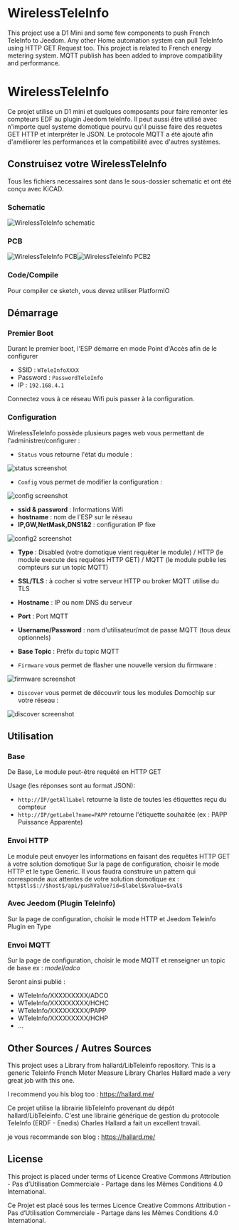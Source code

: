 # WirelessTeleInfo
This project use a D1 Mini and some few components to push French TeleInfo to Jeedom.
Any other Home automation system can pull TeleInfo using HTTP GET Request too.
This project is related to French energy metering system.
MQTT publish has been added to improve compatibility and performance.

# WirelessTeleInfo
Ce projet utilise un D1 mini et quelques composants pour faire remonter les compteurs EDF au plugin Jeedom teleInfo.
Il peut aussi être utilisé avec n'importe quel systeme domotique pourvu qu'il puisse faire des requetes GET HTTP et interpréter le JSON.
Le protocole MQTT a été ajouté afin d'améliorer les performances et la compatibilité avec d'autres systèmes.


## Construisez votre WirelessTeleInfo

Tous les fichiers necessaires sont dans le sous-dossier schematic et ont été conçu avec KiCAD.

### Schematic

![WirelessTeleInfo schematic](https://raw.github.com/Domochip/WirelessTeleInfo/master/img/schematic.jpg)

### PCB

![WirelessTeleInfo PCB](https://raw.github.com/Domochip/WirelessTeleInfo/master/img/pcb.jpg)![WirelessTeleInfo PCB2](https://raw.github.com/Domochip/WirelessTeleInfo/master/img/pcb2.jpg)

### Code/Compile
Pour compiler ce sketch, vous devez utiliser PlatformIO


## Démarrage

### Premier Boot
Durant le premier boot, l'ESP démarre en mode Point d'Accès afin de le configurer

 - SSID : `WTeleInfoXXXX`
 - Password : `PasswordTeleInfo`
 - IP : `192.168.4.1`

Connectez vous à ce réseau Wifi puis passer à la configuration.

### Configuration

WirelessTeleInfo possède plusieurs pages web vous permettant de l'administrer/configurer : 

 - `Status` vous retourne l'état du module :

![status screenshot](https://raw.github.com/Domochip/WirelessTeleInfo/master/img/status.png)

 - `Config` vous permet de modifier la configuration : 

![config screenshot](https://raw.github.com/Domochip/WirelessTeleInfo/master/img/config.png)

- **ssid & password** : Informations Wifi
- **hostname** : nom de l'ESP sur le réseau
- **IP,GW,NetMask,DNS1&2** : configuration IP fixe 

![config2 screenshot](https://raw.github.com/Domochip/WirelessTeleInfo/master/img/config2.png)

- **Type** : Disabled (votre domotique vient requêter le module) / HTTP (le module execute des requêtes HTTP GET) / MQTT (le module publie les compteurs sur un topic MQTT)
- **SSL/TLS** : à cocher si votre serveur HTTP ou broker MQTT utilise du TLS
- **Hostname** : IP ou nom DNS du serveur
- **Port** : Port MQTT
- **Username/Password** : nom d'utilisateur/mot de passe MQTT (tous deux optionnels)
- **Base Topic** : Préfix du topic MQTT


 - `Firmware` vous permet de flasher une nouvelle version du firmware :

![firmware screenshot](https://raw.github.com/Domochip/WirelessTeleInfo/master/img/fw.png)

- `Discover` vous permet de découvrir tous les modules Domochip sur votre réseau :

![discover screenshot](https://raw.github.com/Domochip/Wireless-DS18B20-Bus/master/img/discover.png)


## Utilisation

### Base

De Base, Le module peut-être requêté en HTTP GET

Usage (les réponses sont au format JSON): 

 - `http://IP/getAllLabel` retourne la liste de toutes les étiquettes reçu du compteur
 - `http://IP/getLabel?name=PAPP` retourne l'étiquette souhaitée (ex : PAPP Puissance Apparente)

### Envoi HTTP

Le module peut envoyer les informations en faisant des requêtes HTTP GET à votre solution domotique
Sur la page de configuration, choisir le mode HTTP et le type Generic.
Il vous faudra construire un pattern qui corresponde aux attentes de votre solution domotique
ex : `http$tls$://$host$/api/pushValue?id=$label$&value=$val$`

### Avec Jeedom (Plugin TeleInfo)

Sur la page de configuration, choisir le mode HTTP et Jeedom Teleinfo Plugin en Type

### Envoi MQTT

Sur la page de configuration, choisir le mode MQTT et renseigner un topic de base
ex : $model$/$adco$

Seront ainsi publié :
- WTeleInfo/XXXXXXXXX/ADCO
- WTeleInfo/XXXXXXXXX/HCHC
- WTeleInfo/XXXXXXXXX/PAPP
- WTeleInfo/XXXXXXXXX/HCHP
- ...


## Other Sources / Autres Sources
This project uses a Library from hallard/LibTeleinfo repository.
This is a generic Teleinfo French Meter Measure Library
Charles Hallard made a very great job with this one.

I recommend you his blog too : https://hallard.me/

Ce projet utilise la librairie libTeleInfo provenant du dépôt hallard/LibTeleinfo.
C'est une librairie générique de gestion du protocole TeleInfo (ERDF - Enedis)
Charles Hallard a fait un excellent travail.

je vous recommande son blog : https://hallard.me/

## License
This project is placed under terms of Licence Creative Commons Attribution - Pas d’Utilisation Commerciale - Partage dans les Mêmes Conditions 4.0 International.

Ce Projet est placé sous les termes Licence Creative Commons Attribution - Pas d’Utilisation Commerciale - Partage dans les Mêmes Conditions 4.0 International.

